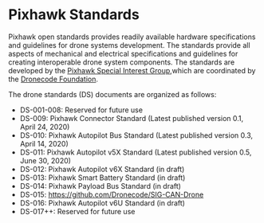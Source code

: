 # Pixhawk Standards

Pixhawk open standards provides readily available hardware specifications and guidelines for drone systems development. The standards provide all aspects of mechanical and electrical specifications and guidelines for creating interoperable drone system components. The standards are developed by the [Pixhawk Special Interest Group](https://pixhawk.org/sig/),which are coordinated by the [Dronecode Foundation](https://www.dronecode.org/).  

The drone standards (DS) documents are organized as follows:

 - DS-001-008: Reserved for future use
 - DS-009: Pixhawk Connector Standard (Latest published version 0.1, April 24, 2020)
 - DS-010: Pixhawk Autopilot Bus Standard (Latest published version 0.3, April 14, 2020)
 - DS-011: Pixhawk Autopilot v5X Standard (Latest published version 0.5, June 30, 2020)
 - DS-012: Pixhawk Autopilot v6X Standard (in draft)
 - DS-013: Pixhawk Smart Battery Standard (in draft)
 - DS-014: Pixhawk Payload Bus Standard (in draft)
 - DS-015: https://github.com/Dronecode/SIG-CAN-Drone 
 - DS-016: Pixhawk Autopilot v6U Standard (in draft)
 - DS-017++: Reserved for future use 

